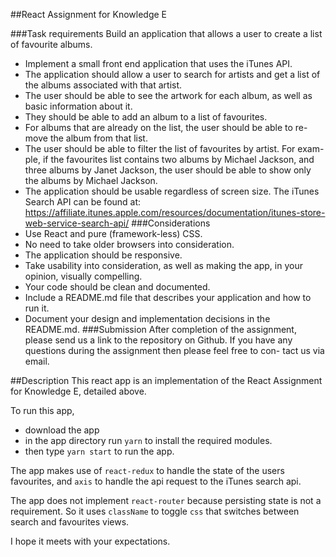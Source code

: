 ##React Assignment for Knowledge E

###Task requirements
Build an application that allows a user to create a list of favourite albums.
- Implement a small front end application that uses the iTunes API.
- The application should allow a user to search for artists and get a list of
the albums associated with that artist.
- The user should be able to see the artwork for each album, as well as
basic information about it.
- They should be able to add an album to a list of favourites.
- For albums that are already on the list, the user should be able to re-
move the album from that list.
- The user should be able to filter the list of favourites by artist. For exam-
ple, if the favourites list contains two albums by Michael Jackson, and three albums by Janet Jackson, the user should be able to show only the albums by Michael Jackson.
- The application should be usable regardless of screen size.
The iTunes Search API can be found at:
https://affiliate.itunes.apple.com/resources/documentation/itunes-store-web-service-search-api/
###Considerations
- Use React and pure (framework-less) CSS.
- No need to take older browsers into consideration.
- The application should be responsive.
- Take usability into consideration, as well as making the app, in your
opinion, visually compelling.
- Your code should be clean and documented.
- Include a README.md file that describes your application and how to
run it.
- Document your design and implementation decisions in the
README.md.
###Submission
After completion of the assignment, please send us a link to the repository on Github.
If you have any questions during the assignment then please feel free to con- tact us via email.

##Description
This react app is an implementation of the React Assignment for Knowledge E, detailed above.

To run this app,
- download the app
- in the app directory run ```yarn``` to install the required modules.
- then type ```yarn start``` to run the app.

The app makes use of ```react-redux``` to handle the state of the users favourites, and ```axis``` to handle the api request to the iTunes search api.

The app does not implement ```react-router``` because persisting state is not a requirement. So it uses ```className``` to toggle ```css``` that switches between search and favourites views.

I hope it meets with your expectations.